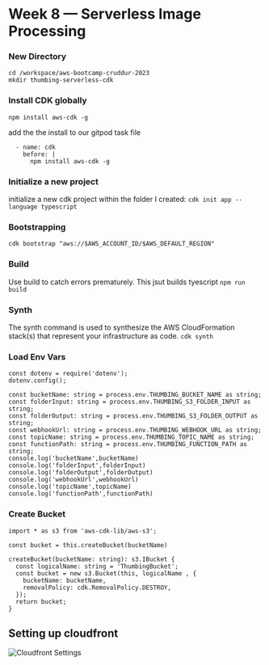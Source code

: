 # Week 8 — Serverless Image Processing

### New Directory 

```
cd /workspace/aws-bootcamp-cruddur-2023
mkdir thumbing-serverless-cdk
```
### Install CDK globally
```npm install aws-cdk -g```

add the the install to our gitpod task file
```
  - name: cdk
    before: |
      npm install aws-cdk -g
```
### Initialize a new project
 initialize a new cdk project within the folder I created:
 ``` cdk init app --language typescript ```
 ### Bootstrapping
 ```cdk bootstrap "aws://$AWS_ACCOUNT_ID/$AWS_DEFAULT_REGION" ```
 
 ### Build
 Use build to catch errors prematurely. This jsut builds tyescript
 ```npm run build ```
 ### Synth
 The synth command is used to synthesize the AWS CloudFormation stack(s) that represent your infrastructure as code. 
 ```cdk synth ```
 
 ### Load Env Vars
 ```
 const dotenv = require('dotenv');
dotenv.config();

const bucketName: string = process.env.THUMBING_BUCKET_NAME as string;
const folderInput: string = process.env.THUMBING_S3_FOLDER_INPUT as string;
const folderOutput: string = process.env.THUMBING_S3_FOLDER_OUTPUT as string;
const webhookUrl: string = process.env.THUMBING_WEBHOOK_URL as string;
const topicName: string = process.env.THUMBING_TOPIC_NAME as string;
const functionPath: string = process.env.THUMBING_FUNCTION_PATH as string;
console.log('bucketName',bucketName)
console.log('folderInput',folderInput)
console.log('folderOutput',folderOutput)
console.log('webhookUrl',webhookUrl)
console.log('topicName',topicName)
console.log('functionPath',functionPath)

```
### Create Bucket
```
import * as s3 from 'aws-cdk-lib/aws-s3';

const bucket = this.createBucket(bucketName)

createBucket(bucketName: string): s3.IBucket {
  const logicalName: string = 'ThumbingBucket';
  const bucket = new s3.Bucket(this, logicalName , {
    bucketName: bucketName,
    removalPolicy: cdk.RemovalPolicy.DESTROY,
  });
  return bucket;
}
```

## Setting up cloudfront
![Cloudfront Settings](assets/Week_8_Cloudfront.PNG)

 

 
